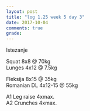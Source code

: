```yaml
---
layout: post
title: "log 1.25 week 5 day 3"
date: 2017-10-04
comments: true
grade:
---
```


Istezanje

Squat 8x8 @ 70kg  
Lunges 4x12 @ 7.5kg  

Fleksija 8x15 @ 35kg  
Romanian DL 4x12-15 @ 55kg  

A1 Leg raise 4xmax.   
A2 Crunches 4xmax.  
